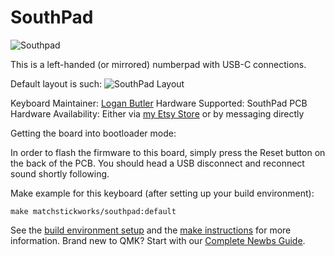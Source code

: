 # SouthPad

![Southpad](https://i.imgur.com/Wl71thn.jpg)

This is a left-handed (or mirrored) numberpad with USB-C connections.

Default layout is such:
![SouthPad Layout](https://i.imgur.com/jc7T2jl.jpg)

Keyboard Maintainer: [Logan Butler](https://github.com/MatchstickWorks)
Hardware Supported: SouthPad PCB
Hardware Availability: Either via [my Etsy Store](https://www.etsy.com/shop/MatchstickWorksShop) or by messaging directly

Getting the board into bootloader mode:

In order to flash the firmware to this board, simply press the Reset button on the back of the PCB. You should head a USB disconnect and reconnect sound shortly following.

Make example for this keyboard (after setting up your build environment):

    make matchstickworks/southpad:default

See the [build environment setup](https://docs.qmk.fm/#/getting_started_build_tools) and the [make instructions](https://docs.qmk.fm/#/getting_started_make_guide) for more information. Brand new to QMK? Start with our [Complete Newbs Guide](https://docs.qmk.fm/#/newbs).
